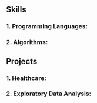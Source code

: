 
## Skills

### 1. Programming Languages:

### 2. Algorithms:

## Projects

### 1. Healthcare:

### 2. Exploratory Data Analysis:

